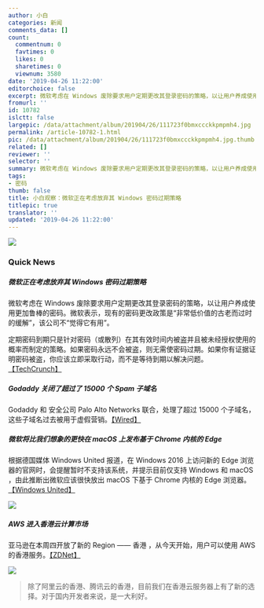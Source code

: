 ```yaml
---
author: 小白
categories: 新闻
comments_data: []
count:
  commentnum: 0
  favtimes: 0
  likes: 0
  sharetimes: 0
  viewnum: 3580
date: '2019-04-26 11:22:00'
editorchoice: false
excerpt: 微软考虑在 Windows 废除要求用户定期更改其登录密码的策略，以让用户养成使用更加鲁棒的密码。
fromurl: ''
id: 10782
islctt: false
largepic: /data/attachment/album/201904/26/111723f0bmxccckkpmpmh4.jpg
permalink: /article-10782-1.html
pic: /data/attachment/album/201904/26/111723f0bmxccckkpmpmh4.jpg.thumb.jpg
related: []
reviewer: ''
selector: ''
summary: 微软考虑在 Windows 废除要求用户定期更改其登录密码的策略，以让用户养成使用更加鲁棒的密码。
tags:
- 密码
thumb: false
title: 小白观察：微软正在考虑放弃其 Windows 密码过期策略
titlepic: true
translator: ''
updated: '2019-04-26 11:22:00'
---
```


![](/data/attachment/album/201904/26/111723f0bmxccckkpmpmh4.jpg)


### Quick News


##### 微软正在考虑放弃其 Windows 密码过期策略


微软考虑在 Windows 废除要求用户定期更改其登录密码的策略，以让用户养成使用更加鲁棒的密码。微软表示，现有的密码更改政策是“非常低价值的古老而过时的缓解”，该公司不“觉得它有用”。


定期密码到期只是针对密码（或散列）在其有效时间内被盗并且被未经授权使用的概率而制定的策略。如果密码永远不会被盗，则无需使密码过期。如果你有证据证明密码被盗，你应该立即采取行动，而不是等待到期以解决问题。[【TechCrunch】](https://techcrunch.com/2019/04/24/windows-password-expiry/)


##### Godaddy 关闭了超过了 15000 个 Spam 子域名


Godaddy 和 安全公司 Palo Alto Networks 联合，处理了超过 15000 个子域名，这些子域名过去被用于虚假营销。[【Wired】](https://www.wired.com/story/godaddy-spam-takedown-subdomains-snake-oil/)


##### 微软将比我们想象的更快在 macOS 上发布基于 Chrome 内核的 Edge


根据德国媒体 Windows United 报道，在 Windows 2016 上访问新的 Edge 浏览器的官网时，会提醒暂时不支持该系统，并提示目前仅支持 Windows 和 macOS ，由此推断出微软应该很快放出 macOS 下基于 Chrome 内核的 Edge 浏览器。[【Windows United】](https://windowsunited.de/microsoft-edge-chromium-hinweis-deutet-auf-zeitnahen-macos-release-hin/)


![](/data/attachment/album/201904/26/112255uju03v3hzhj551v5.jpg)


##### AWS 进入香港云计算市场


亚马逊在本周四开放了新的 Region —— 香港 ，从今天开始，用户可以使用 AWS 的香港服务。[【ZDNet】](https://www.zdnet.com/article/amazon-aws-enters-the-hong-kong-cloud-market/#ftag=RSSbaffb68)


![](/data/attachment/album/201904/19/123826jwwhua7ggqzgxufz.png)



> 
> 除了阿里云的香港、腾讯云的香港，目前我们在香港云服务器上有了新的选择。对于国内开发者来说，是一大利好。
> 
> 
>